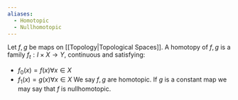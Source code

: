 ```yaml
---
aliases:
  - Homotopic
  - Nullhomotopic
---
```

Let $f,g$ be maps on [[Topology|Topological Spaces]]. A homotopy of $f,g$ is a family $f_t:I\times X\to Y$, continuous and satisfying:
- $f_{0}(x)=f(x)\forall x\in X$
- $f_{1}(x)=g(x)\forall x\in X$
We say $f,g$ are homotopic. If $g$ is a constant map we may say that $f$ is nullhomotopic.
